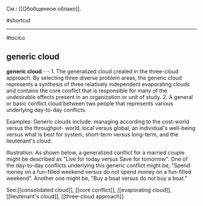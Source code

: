 См.: [[Обобщенное облако]].

#shortcut




<hr/>

#tocico

## generic cloud

<b>generic cloud</b> - - 1. The generalized cloud created in the three-cloud approach.  By selecting three diverse problem areas, the generic cloud represents a synthesis of three relatively independent evaporating clouds and contains the core conflict that is responsible for many of the undesirable effects present in an organization or unit of study.
2. A general or basic conflict cloud between two people that represents various underlying day-to-day conflicts. 


Examples:  Generic clouds include: managing according to the cost-world versus the throughput- world, local versus global, an individual's well-being versus what is best for system, short-term versus long-term, and the lieutenant's cloud. 




Illustration:  As shown below, a generalized conflict for a married couple might be described as "Live for today versus Save for tomorrow".  One of the day-to-day conflicts underlying this generic conflict might be, "Spend money on a fun-filled weekend versus do not spend money on a fun-filled weekend".  Another one might be, "Buy a boat versus do not buy a boat." 
 



See:[[consolidated cloud]], [[core conflict]], [[evaporating cloud]], [[lieutenant's cloud]], [[three-cloud approach]].
